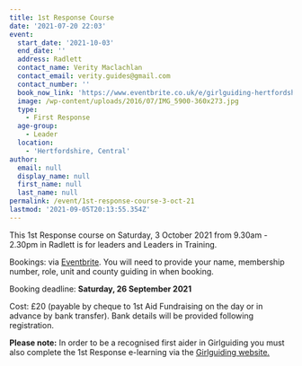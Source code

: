 ```yaml
---
title: 1st Response Course
date: '2021-07-20 22:03'
event:
  start_date: '2021-10-03'
  end_date: ''
  address: Radlett
  contact_name: Verity Maclachlan
  contact_email: verity.guides@gmail.com
  contact_number: ''
  book_now_link: 'https://www.eventbrite.co.uk/e/girlguiding-hertfordshire-1st-response-course-radlett-tickets-168460230083'
  image: /wp-content/uploads/2016/07/IMG_5900-360x273.jpg
  type:
    - First Response
  age-group:
    - Leader
  location:
    - 'Hertfordshire, Central'
author:
  email: null
  display_name: null
  first_name: null
  last_name: null
permalink: /event/1st-response-course-3-oct-21
lastmod: '2021-09-05T20:13:55.354Z'
---
```

This 1st Response course on Saturday, 3 October 2021 from 9.30am - 2.30pm in Radlett is for leaders and Leaders in Training.

Bookings: via [Eventbrite](https://www.eventbrite.co.uk/e/girlguiding-hertfordshire-1st-response-course-radlett-tickets-168460230083).  You will need to provide your name, membership number, role, unit and county guiding in when booking.  

Booking deadline: **Saturday, 26 September 2021**

Cost: £20 (payable by cheque to 1st Aid Fundraising on the day or in advance by bank transfer).  Bank details will be provided following registration.

**Please note:**  In order to be a recognised first aider in Girlguiding you must also complete the 1st Response e-learning via the [Girlguiding website.](https://training.girlguiding.org.uk/first-response/?_ga=2.243395270.2123503171.1626684443-707145301.1620647744#/menu/5f1ec172e2dbde2f11ab1d0d)
